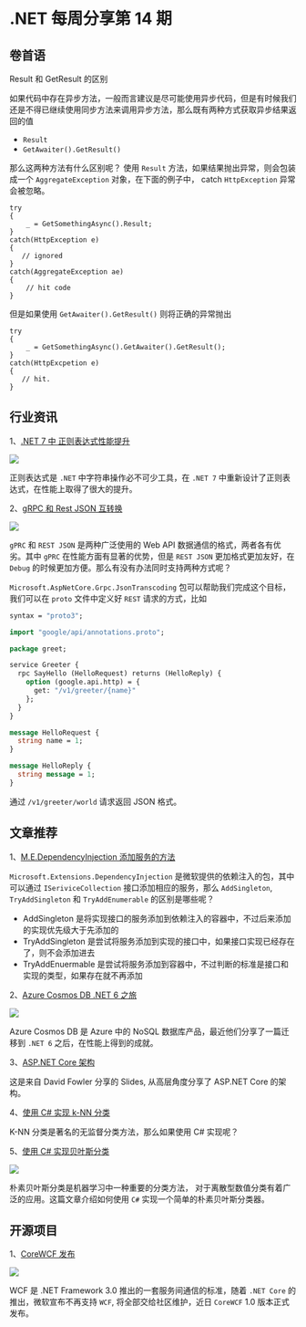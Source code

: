 # .NET 每周分享第 14 期

## 卷首语

Result 和 GetResult 的区别

如果代码中存在异步方法，一般而言建议是尽可能使用异步代码，但是有时候我们还是不得已继续使用同步方法来调用异步方法，那么既有两种方式获取异步结果返回的值
- `Result` 
- `GetAwaiter().GetResult()`

那么这两种方法有什么区别呢？
使用 `Result` 方法，如果结果抛出异常，则会包装成一个 `AggregateException` 对象，在下面的例子中， catch `HttpException` 异常会被忽略。
```Csharp
try
{
    _ = GetSomethingAsync().Result;
}
catch(HttpException e)
{
   // ignored
}
catch(AggregateException ae)
{
    // hit code
}
```

但是如果使用 `GetAwaiter().GetResult()` 则将正确的异常抛出

```Csharp
try
{
    _ = GetSomethingAsync().GetAwaiter().GetResult();
}
catch(HttpExcpetion e)
{
   // hit.
}
```

## 行业资讯

1、[.NET 7 中 正则表达式性能提升](https://devblogs.microsoft.com/dotnet/regular-expression-improvements-in-dotnet-7/)

![](https://dotnetweeklypics.blob.core.windows.net/014/regex.jpeg)

正则表达式是 `.NET` 中字符串操作必不可少工具，在 `.NET 7` 中重新设计了正则表达式，在性能上取得了很大的提升。

2、[gRPC 和 Rest JSON 互转换](https://devblogs.microsoft.com/dotnet/announcing-grpc-json-transcoding-for-dotnet/)

![](https://dotnetweeklypics.blob.core.windows.net/014/gprcjson.png)

`gPRC` 和  `REST JSON` 是两种广泛使用的 Web API 数据通信的格式，两者各有优劣。其中 `gPRC` 在性能方面有显著的优势，但是 `REST JSON` 更加格式更加友好，在 `Debug` 的时候更加方便。那么有没有办法同时支持两种方式呢？

`Microsoft.AspNetCore.Grpc.JsonTranscoding` 包可以帮助我们完成这个目标，我们可以在 `proto` 文件中定义好 `REST` 请求的方式，比如

```proto
syntax = "proto3";

import "google/api/annotations.proto";

package greet;

service Greeter {
  rpc SayHello (HelloRequest) returns (HelloReply) {
    option (google.api.http) = {
      get: "/v1/greeter/{name}"
    };
  }
}

message HelloRequest {
  string name = 1;
}

message HelloReply {
  string message = 1;
}
```

通过 `/v1/greeter/world` 请求返回 JSON 格式。

## 文章推荐

1、[M.E.DependencyInjection 添加服务的方法](https://www.youtube.com/watch?v=iQ8cNI7a6mk&ab_channel=NickChapsas)

`Microsoft.Extensions.DependencyInjection` 是微软提供的依赖注入的包，其中可以通过 `ISeriviceCollection` 接口添加相应的服务，那么 `AddSingleton`, `TryAddSingleton` 和 `TryAddEnumerable` 的区别是哪些呢？
- AddSingleton 是将实现接口的服务添加到依赖注入的容器中，不过后来添加的实现优先级大于先添加的
- TryAddSingleton 是尝试将服务添加到实现的接口中，如果接口实现已经存在了，则不会添加进去
- TryAddEnuermable 是尝试将服务添加到容器中，不过判断的标准是接口和实现的类型，如果存在就不再添加

2、[Azure Cosmos DB .NET 6 之旅](https://devblogs.microsoft.com/dotnet/the-azure-cosmos-db-journey-to-net-6/)

![](https://dotnetweeklypics.blob.core.windows.net/014/cosmosdb.jpeg)

Azure Cosmos DB 是 Azure 中的 NoSQL 数据库产品，最近他们分享了一篇迁移到 `.NET 6` 之后，在性能上得到的成就。

3、[ASP.NET Core 架构](https://speakerdeck.com/davidfowl/asp-dot-net-core-architecture-overview)

这是来自 David Fowler 分享的 Slides, 从高层角度分享了 ASP.NET Core 的架构。

4、[使用 C# 实现 k-NN 分类](https://visualstudiomagazine.com/articles/2022/05/19/weighted-k-nn-classification.aspx)

K-NN 分类是著名的无监督分类方法，那么如果使用 C# 实现呢？

5、[使用 C# 实现贝叶斯分类](https://visualstudiomagazine.com/articles/2022/05/02/naive-bayes-classification-csharp.aspx)

![](https://dotnetweeklypics.blob.core.windows.net/014/bayes.png)

朴素贝叶斯分类是机器学习中一种重要的分类方法， 对于离散型数值分类有着广泛的应用。这篇文章介绍如何使用 `C#` 实现一个简单的朴素贝叶斯分类器。


## 开源项目

1、[CoreWCF 发布](https://github.com/corewcf/corewcf)

![](https://dotnetweeklypics.blob.core.windows.net/014/wcf.png)

WCF 是 .NET Framework 3.0 推出的一套服务间通信的标准，随着 `.NET Core` 的推出，微软宣布不再支持 `WCF`, 将全部交给社区维护，近日 `CoreWCF` 1.0 版本正式发布。
